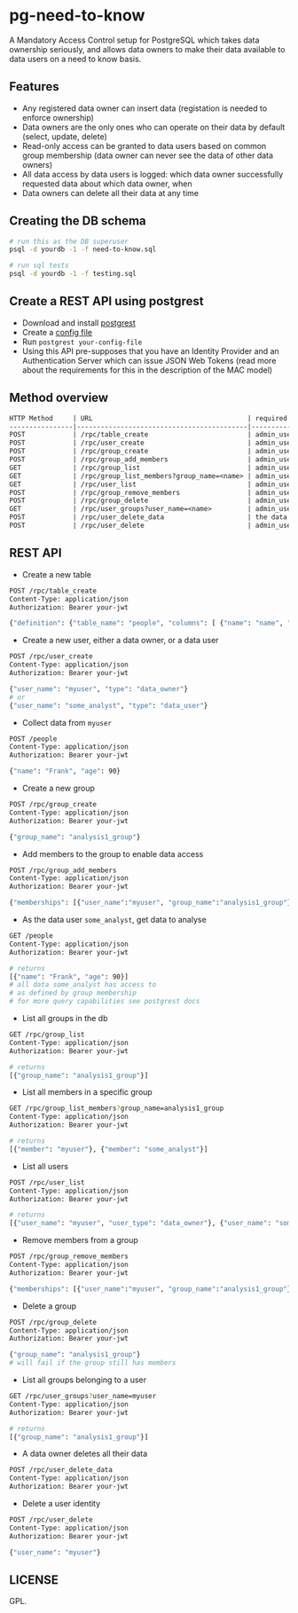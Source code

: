 # pg-need-to-know

A Mandatory Access Control setup for PostgreSQL which takes data ownership seriously, and allows data owners to make their data available to data users on a need to know basis.


## Features

- Any registered data owner can insert data (registation is needed to enforce ownership)
- Data owners are the only ones who can operate on their data by default (select, update, delete)
- Read-only access can be granted to data users based on common group membership (data owner can never see the data of other data owners)
- All data access by data users is logged: which data owner successfully requested data about which data owner, when
- Data owners can delete all their data at any time


## Creating the DB schema

```bash
# run this as the DB superuser
psql -d yourdb -1 -f need-to-know.sql

# run sql tests
psql -d yourdb -1 -f testing.sql
```

## Create a REST API using postgrest

- Download and install [postgrest](http://postgrest.org/)
- Create a [config file](http://postgrest.org/en/v5.0/install.html#configuration)
- Run `postgrest your-config-file`
- Using this API pre-supposes that you have an Identity Provider and an Authentication Server which can issue JSON Web Tokens (read more about the requirements for this in the description of the MAC model)


## Method overview

```txt
HTTP Method     | URL                                       | required role
----------------|-------------------------------------------|--------------
POST            | /rpc/table_create                         | admin_user
POST            | /rpc/user_create                          | admin_user
POST            | /rpc/group_create                         | admin_user
POST            | /rpc/group_add_members                    | admin_user
GET             | /rpc/group_list                           | admin_user
GET             | /rpc/group_list_members?group_name=<name> | admin_user
GET             | /rpc/user_list                            | admin_user
POST            | /rpc/group_remove_members                 | admin_user
POST            | /rpc/group_delete                         | admin_user
GET             | /rpc/user_groups?user_name=<name>         | admin_user
POST            | /rpc/user_delete_data                     | the data owner
POST            | /rpc/user_delete                          | admin_user
```


## REST API

- Create a new table
```bash
POST /rpc/table_create
Content-Type: application/json
Authorization: Bearer your-jwt

{"definition": {"table_name": "people", "columns": [ {"name": "name", "type": "text"}, {"name": "age", "type": "int"} ]}, "type": "mac" }
```

- Create a new user, either a data owner, or a data user
```bash
POST /rpc/user_create
Content-Type: application/json
Authorization: Bearer your-jwt

{"user_name": "myuser", "type": "data_owner"}
# or
{"user_name": "some_analyst", "type": "data_user"}
```

- Collect data from `myuser`
```bash
POST /people
Content-Type: application/json
Authorization: Bearer your-jwt

{"name": "Frank", "age": 90}
```

- Create a new group
```bash
POST /rpc/group_create
Content-Type: application/json
Authorization: Bearer your-jwt

{"group_name": "analysis1_group"}
```

- Add members to the group to enable data access
```bash
POST /rpc/group_add_members
Content-Type: application/json
Authorization: Bearer your-jwt

{"memberships": [{"user_name":"myuser", "group_name":"analysis1_group"}, {"user_name":"some_analyst", "group_name":"analysis1_group"}]}
```

- As the data user `some_analyst`, get data to analyse
```bash
GET /people
Content-Type: application/json
Authorization: Bearer your-jwt

# returns
[{"name": "Frank", "age": 90}]
# all data some_analyst has access to
# as defined by group membership
# for more query capabilities see postgrest docs
```

- List all groups in the db
```bash
GET /rpc/group_list
Content-Type: application/json
Authorization: Bearer your-jwt

# returns
[{"group_name": "analysis1_group"}]
```

- List all members in a specific group
```bash
GET /rpc/group_list_members?group_name=analysis1_group
Content-Type: application/json
Authorization: Bearer your-jwt

# returns
[{"member": "myuser"}, {"member": "some_analyst"}]
```

- List all users
```bash
POST /rpc/user_list
Content-Type: application/json
Authorization: Bearer your-jwt

# returns
[{"user_name": "myuser", "user_type": "data_owner"}, {"user_name": "some_analyst", "user_type": "data_user"}]
```

- Remove members from a group
```bash
POST /rpc/group_remove_members
Content-Type: application/json
Authorization: Bearer your-jwt

{"memberships": [{"user_name":"myuser", "group_name":"analysis1_group"}]}
```

- Delete a group
```bash
POST /rpc/group_delete
Content-Type: application/json
Authorization: Bearer your-jwt

{"group_name": "analysis1_group"}
# will fail if the group still has members
```

- List all groups belonging to a user
```bash
GET /rpc/user_groups?user_name=myuser
Content-Type: application/json
Authorization: Bearer your-jwt

# returns
[{"group_name": "analysis1_group"}]
```

- A data owner deletes all their data
```bash
POST /rpc/user_delete_data
Content-Type: application/json
Authorization: Bearer your-jwt
```

- Delete a user identity
```bash
POST /rpc/user_delete
Content-Type: application/json
Authorization: Bearer your-jwt

{"user_name": "myuser"}
```

## LICENSE

GPL.
